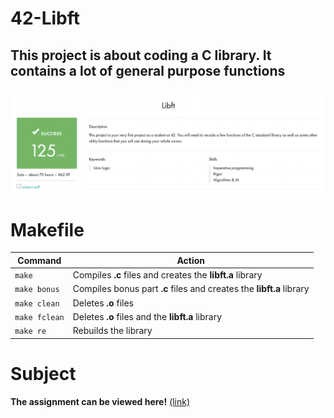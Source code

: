 # 42-Libft
## This project is about coding a C library. It contains a lot of general purpose functions
![Screenshot](result.png)
# Makefile
|Command|Action|
|-------|------|
|`make`|Compiles **.c** files and creates the **libft.a** library|
|`make bonus`|Compiles bonus part **.c** files and creates the **libft.a** library|
|`make clean`|Deletes **.o** files|
|`make fclean`|Deletes **.o** files and the **libft.a** library|
|`make re`|Rebuilds the library|
# Subject
**The assignment can be viewed here!** [(link)](https://github.com/AtaullinShamil/42-Libft/blob/main/Libft_subject.pdf)
